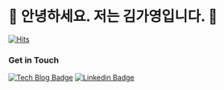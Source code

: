 # 🤖  안녕하세요. 저는 김가영입니다. 🐯

[![Hits](https://hits.seeyoufarm.com/api/count/incr/badge.svg?url=https%3A%2F%2Fgithub.com%2F<KIMGA000>&count_bg=%2376FB11&title_bg=%23198BD7&icon=github.svg&icon_color=%23000000&title=Visitors&edge_flat=false)](https://hits.seeyoufarm.com)

### Get in Touch

[![Tech Blog Badge](http://img.shields.io/badge/Medium-000000?style=flat-square&logo=medium&link=https://zzsza.github.io/)](https://velog.io/@rkdud54/posts) [![Linkedin Badge](https://img.shields.io/badge/-LinkedIn-blue?style=flat-square&logo=Linkedin&logoColor=white&link=https://www.linkedin.com/in/%EA%B0%80%EC%98%81-%EA%B9%80-8918292a3/)](https://www.linkedin.com/in/%EA%B0%80%EC%98%81-%EA%B9%80-8918292a3/)
